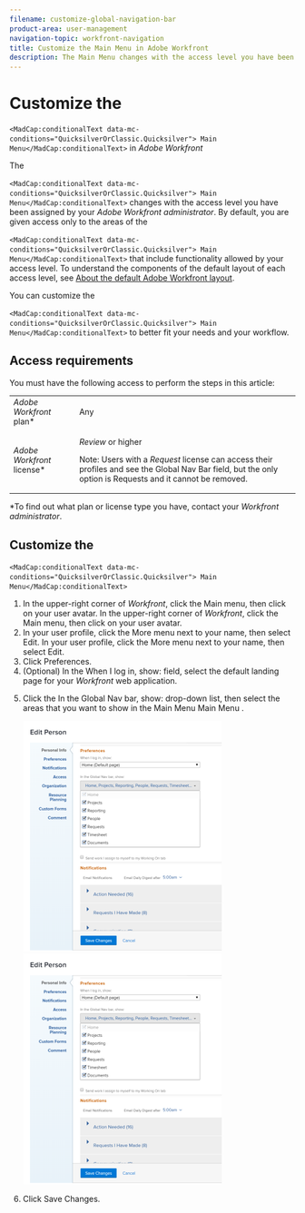 ```yaml
---
filename: customize-global-navigation-bar
product-area: user-management
navigation-topic: workfront-navigation
title: Customize the Main Menu in Adobe Workfront
description: The Main Menu changes with the access level you have been assigned by your Adobe Workfront administrator. By default, you are given access only to the areas of the Main Menu that include functionality allowed by your access level. To understand the components of the default layout of each access level, see About the default Adobe Workfront layout.
---
```


# Customize the 

<!--
<MadCap:conditionalText data-mc-conditions="QuicksilverOrClassic.Quicksilver">
Main Menu
</MadCap:conditionalText>
-->

`<MadCap:conditionalText data-mc-conditions="QuicksilverOrClassic.Quicksilver"> Main Menu</MadCap:conditionalText>` in *Adobe Workfront*

The 

<!--
<MadCap:conditionalText data-mc-conditions="QuicksilverOrClassic.Quicksilver">
Main Menu
</MadCap:conditionalText>
-->

`<MadCap:conditionalText data-mc-conditions="QuicksilverOrClassic.Quicksilver"> Main Menu</MadCap:conditionalText>` changes with the access level you have been assigned by your *Adobe Workfront administrator*. By default, you are given access only to the areas of the 

<!--
<MadCap:conditionalText data-mc-conditions="QuicksilverOrClassic.Quicksilver">
Main Menu
</MadCap:conditionalText>
-->

`<MadCap:conditionalText data-mc-conditions="QuicksilverOrClassic.Quicksilver"> Main Menu</MadCap:conditionalText>` that include functionality allowed by your access level. To understand the components of the default layout of each access level, see [About the default Adobe Workfront layout](../../../administration-and-setup/customize-workfront/use-layout-templates/about-the-default-wf-layout.md).

You can customize the 

<!--
<MadCap:conditionalText data-mc-conditions="QuicksilverOrClassic.Quicksilver">
Main Menu
</MadCap:conditionalText>
-->

`<MadCap:conditionalText data-mc-conditions="QuicksilverOrClassic.Quicksilver"> Main Menu</MadCap:conditionalText>` to better fit your needs and your workflow.

## Access requirements

You must have the following access to perform the steps in this article:

<table cellspacing="0"> 
 <col> 
 </col> 
 <col> 
 </col> 
 <tbody> 
  <tr> 
   <td role="rowheader"><em>Adobe Workfront</em> plan*</td> 
   <td> <p>Any</p> </td> 
  </tr> 
  <tr> 
   <td role="rowheader"><em>Adobe Workfront</em> license*</td> 
   <td> <p><em>Review</em> or higher</p> <p>Note: Users with a <em>Request</em> license can access their profiles and see the Global Nav Bar field, but the only option is Requests and it cannot be removed.</p> </td> 
  </tr> 
 </tbody> 
</table>

&#42;To find out what plan or license type you have, contact your *Workfront administrator*.

## Customize the 

<!--
<MadCap:conditionalText data-mc-conditions="QuicksilverOrClassic.Quicksilver">
Main Menu
</MadCap:conditionalText>
-->

`<MadCap:conditionalText data-mc-conditions="QuicksilverOrClassic.Quicksilver"> Main Menu</MadCap:conditionalText>`

<ol> 
 <li value="1"> <draft-comment>
   <MadCap:conditionalText data-mc-conditions="QuicksilverOrClassic.Quicksilver">
     In the upper-right corner of 
    <em>Workfront</em>, click the 
    <span class="bold">Main menu</span>, then click on your user avatar.
   </MadCap:conditionalText>
  </draft-comment><MadCap:conditionalText data-mc-conditions="QuicksilverOrClassic.Quicksilver">
    In the upper-right corner of 
   <em>Workfront</em>, click the 
   <span class="bold">Main menu</span>, then click on your user avatar.
  </MadCap:conditionalText> </li> 
 <li value="2"> <draft-comment>
   <MadCap:conditionalText data-mc-conditions="QuicksilverOrClassic.Quicksilver">
    In your user profile, click the 
    <span class="bold">More</span> menu next to your name, then select 
    <span class="bold">Edit</span>.
   </MadCap:conditionalText>
  </draft-comment><MadCap:conditionalText data-mc-conditions="QuicksilverOrClassic.Quicksilver">
   In your user profile, click the 
   <span class="bold">More</span> menu next to your name, then select 
   <span class="bold">Edit</span>.
  </MadCap:conditionalText> </li> 
 <li value="3">Click <span class="bold">Preferences</span>.<br></li> 
 <li value="4">(Optional) In the <span class="bold">When I log in, show:</span> field, select the default landing page for your <em>Workfront</em> web application.</li> 
 <li value="5"> <p>Click the <span class="bold">In the Global Nav bar, show:</span> drop-down list, then select the areas that you want to show in the <draft-comment>
    <MadCap:conditionalText data-mc-conditions="QuicksilverOrClassic.Quicksilver">
     Main Menu
    </MadCap:conditionalText>
   </draft-comment><MadCap:conditionalText data-mc-conditions="QuicksilverOrClassic.Quicksilver">
    Main Menu
   </MadCap:conditionalText>.</p> <p> <draft-comment>
    <img src="assets/edit-person-preferences-qs-350x407.png" style="width: 350;height: 407;" data-mc-conditions="QuicksilverOrClassic.Quicksilver">
   </draft-comment><img src="assets/edit-person-preferences-qs-350x407.png" style="width: 350;height: 407;" data-mc-conditions="QuicksilverOrClassic.Quicksilver"> </p> </li> 
 <li value="6">Click <span class="bold">Save Changes</span>.</li> 
</ol>

